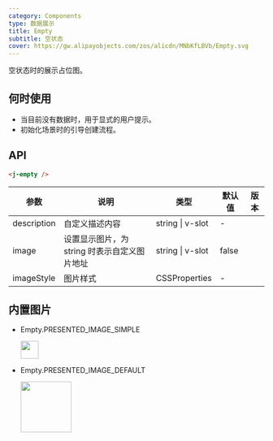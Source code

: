 ```yaml
---
category: Components
type: 数据展示
title: Empty
subtitle: 空状态
cover: https://gw.alipayobjects.com/zos/alicdn/MNbKfLBVb/Empty.svg
---
```


空状态时的展示占位图。

## 何时使用

-   当目前没有数据时，用于显式的用户提示。
-   初始化场景时的引导创建流程。

## API

```html
<j-empty />
```

| 参数        | 说明                                         | 类型             | 默认值 | 版本 |
| ----------- | -------------------------------------------- | ---------------- | ------ | ---- |
| description | 自定义描述内容                               | string \| v-slot | -      |      |
| image       | 设置显示图片，为 string 时表示自定义图片地址 | string \| v-slot | false  |      |
| imageStyle  | 图片样式                                     | CSSProperties    | -      |      |

## 内置图片

-   Empty.PRESENTED_IMAGE_SIMPLE

    <img src="https://user-images.githubusercontent.com/507615/54591679-b0ceb580-4a65-11e9-925c-ad15b4eae93d.png" height="35px" />

-   Empty.PRESENTED_IMAGE_DEFAULT

    <img src="https://user-images.githubusercontent.com/507615/54591670-ac0a0180-4a65-11e9-846c-e55ffce0fe7b.png" height="100px" />
